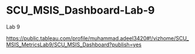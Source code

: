# SCU_MSIS_Dashboard-Lab-9
Lab 9

https://public.tableau.com/profile/muhammad.adeel3420#!/vizhome/SCU_MSIS_MetricsLab9/SCU_MSIS_Dashboard?publish=yes


